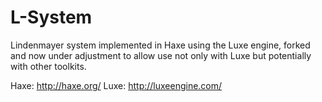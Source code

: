 L-System
========

Lindenmayer system implemented in Haxe using the Luxe engine, forked and now under adjustment to allow use not only with Luxe but potentially with other toolkits.

Haxe: http://haxe.org/
Luxe: http://luxeengine.com/
